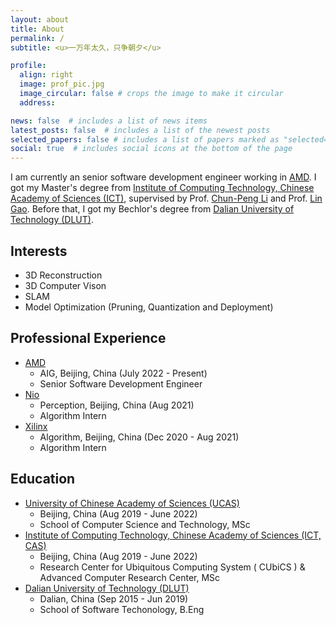 ```yaml
---
layout: about
title: About
permalink: /
subtitle: <u>一万年太久，只争朝夕</u>

profile:
  align: right
  image: prof_pic.jpg
  image_circular: false # crops the image to make it circular
  address: 

news: false  # includes a list of news items
latest_posts: false  # includes a list of the newest posts
selected_papers: false # includes a list of papers marked as "selected={true}"
social: true  # includes social icons at the bottom of the page
---
```


I am currently an senior software development engineer working in [AMD](https://www.amd.com/). I got my Master's degree from [Institute of Computing Technology, Chinese Academy of Sciences (ICT)](http://english.ict.cas.cn/), supervised by Prof. [Chun-Peng Li](https://people.ucas.ac.cn/~vr) and Prof. [Lin Gao](http://www.geometrylearning.com/). Before that, I got my Bechlor's degree from [Dalian University of Technology (DLUT)](https://en.dlut.edu.cn/).

## Interests
- 3D Reconstruction
- 3D Computer Vison
- SLAM
- Model Optimization (Pruning, Quantization and Deployment)

## Professional Experience

+ [AMD](https://www.amd.com/) 
    - AIG, Beijing, China (July 2022 - Present)
    - Senior Software Development Engineer
+ [Nio](https://www.nio.com/)
    - Perception, Beijing, China (Aug 2021)
    - Algorithm Intern
+ [Xilinx](https://www.xilinx.com/)
    - Algorithm, Beijing, China (Dec 2020 - Aug 2021)
    - Algorithm Intern

## Education

+ [University of Chinese Academy of Sciences (UCAS)](https://english.ucas.ac.cn/)
    - Beijing, China (Aug 2019 - June 2022)
    - School of Computer Science and Technology, MSc
+ [Institute of Computing Technology, Chinese Academy of Sciences (ICT, CAS)](http://english.ict.cas.cn/)
    - Beijing, China (Aug 2019 - June 2022)
    - Research Center for Ubiquitous Computing System ( CUbiCS ) & Advanced Computer Research Center, MSc
+ [Dalian University of Technology (DLUT)](https://en.dlut.edu.cn/)
    - Dalian, China (Sep 2015 - Jun 2019)
    - School of Software Techonology, B.Eng